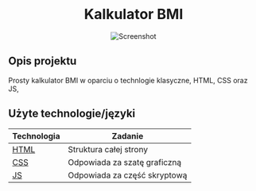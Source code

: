<br>
<h1 align="center">Kalkulator BMI </h1>

<p align="center">
  <a >
    <img src=""
         alt="Screenshot">
  </a>
</p>

## Opis projektu 
  Prosty kalkulator BMI w oparciu o technlogie klasyczne, HTML, CSS oraz JS,

## Użyte technologie/języki

| Technologia                                             | Zadanie                                  |
| ------------------------------------------------------- | ---------------------------------------- |
| [HTML](HTML)                        | Struktura całej strony |
| [CSS](CSS)                          | Odpowiada za szatę graficzną |
| [JS](JS)                            | Odpowiada za część skryptową |

